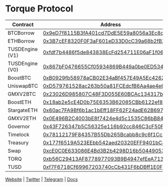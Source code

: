 # Torque Protocol

| Contract       | Address       |
| -------------  | ------------- |
| BTCBorrow      | [0x9eD7f8115B3fA401cd7DdE5E59a8056a3Ec8cEB3](https://arbiscan.io/address/0x9eD7f8115B3fA401cd7DdE5E59a8056a3Ec8cEB3) |
| ETHBorrow      | [0x3B7cEF8320F0F3aF601eD33D0cC39a68b2fB37cA](https://arbiscan.io/address/0x3B7cEF8320F0F3aF601eD33D0cC39a68b2fB37cA) |
| TUSDEngine (V1)     | [0xfdf7b4486f5de843838EcFd254711E06aF1f0641](https://arbiscan.io/address/0xfdf7b4486f5de843838EcFd254711E06aF1f0641) |
| TUSDEngine (V0)     | [0x867bF0476655Cf05934869B449a0be0ED534eA60](https://arbiscan.io/address/0x867bF0476655Cf05934869B449a0be0ED534eA60) |
| BoostBTC      | [0xB0929fb58978aCB02E34aBf457E49A5Ec4262fe6](https://arbiscan.io/address/0xB0929fb58978aCB02E34aBf457E49A5Ec4262fe6) |
| UniswapBTC      | [0xD579761528ac263b50a81FCEdcfB6Aa4ae4e64e6](https://arbiscan.io/address/0xD579761528ac263b50a81FCEdcfB6Aa4ae4e64e6) |
| GMXV2BTC      | [0x23026D985807C48F3D055E60BCAc134317b8eb6c](https://arbiscan.io/address/0x23026D985807C48F3D055E60BCAc134317b8eb6c) |
| BoostETH      | [0x18ab2e5cE4D0b75E6353B62085CBb6122ef8586B](https://arbiscan.io/address/0x18ab2e5cE4D0b75E6353B62085CBb6122ef8586B) |
| StargateETH      | [0x60ac7FA9Bf6b1ac1bEff18FF62F24adE62B697eC](https://arbiscan.io/address/0x60ac7FA9Bf6b1ac1bEff18FF62F24adE62B697eC) |
| GMXV2ETH      | [0x0E496B2C4003bE8f7424e4d5c1535C86bB847898](https://arbiscan.io/address/0x0E496B2C4003bE8f7424e4d5c1535C86bB847898) |
| Governor      | [0x43F726347b5C56325e116b92cc846C3cF50F16c7](https://arbiscan.io/address/0x43F726347b5C56325e116b92cc846C3cF50F16c7) |
| Timelock     | [0x78112179F84357B55Db265Bcabb8c9c6f1CcB850](https://arbiscan.io/address/0x78112179F84357B55Db265Bcabb8c9c6f1CcB850) |
| Treasury         | [0x177f6519A523EEbb542aed20320EFF9401bC47d0](https://arbiscan.io/address/0x177f6519A523EEbb542aed20320EFF9401bC47d0) |
| Swap     | [0xcE0C0E633086E4Bd3B2b4298D16b504490534411](https://arbiscan.io/address/0xcE0C0E633086E4Bd3B2b4298D16b504490534411) |
| TORQ         | [0xb56C29413AF8778977093B9B4947efEeA7136C36](https://arbiscan.io/token/0xb56c29413af8778977093b9b4947efeea7136c36) |
| TUSD     | [0xf7F6718Cf69967203740cCb431F6bDBff1E0FB68](https://arbiscan.io/token/0xf7f6718cf69967203740ccb431f6bdbff1e0fb68) |

[Website](https://torque.fi) | [Twitter](https://twitter.com/torquefi) | [Telegram](https://t.me/torquefi) | [Docs](https://docs.torque.fi)